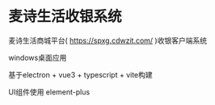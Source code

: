 # 麦诗生活收银系统


麦诗生活商城平台( https://spxg.cdwzit.com/ )收银客户端系统

windows桌面应用

基于electron + vue3 + typescript + vite构建

UI组件使用 element-plus
